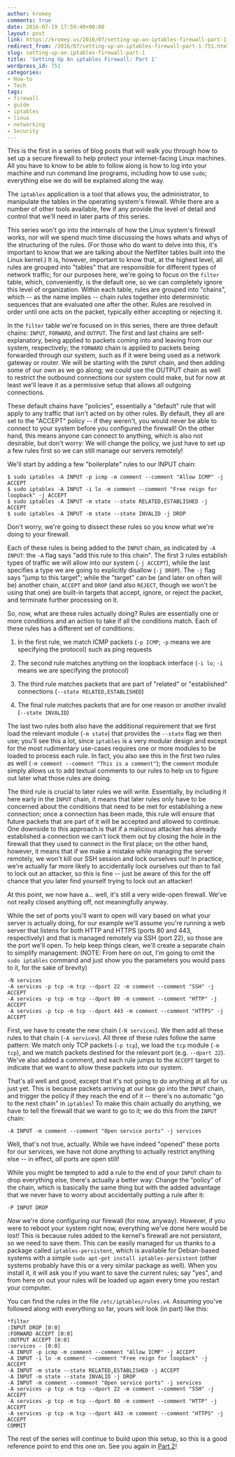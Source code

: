 ```yaml
---
author: kromey
comments: true
date: 2016-07-19 17:59:40+00:00
layout: post
link: https://kromey.us/2016/07/setting-up-an-iptables-firewall-part-1-751.html
redirect_from: /2016/07/setting-up-an-iptables-firewall-part-1-751.html
slug: setting-up-an-iptables-firewall-part-1
title: 'Setting Up An iptables Firewall: Part 1'
wordpress_id: 751
categories:
- How-to
- Tech
tags:
- firewall
- guide
- iptables
- linux
- networking
- Security
---
```


This is the first in a series of blog posts that will walk you through how to set up a secure firewall to help protect your internet-facing Linux machines. All you have to know to be able to follow along is how to log into your machine and run command line programs, including how to use `sudo`; everything else we do will be explained along the way.

The `iptables` application is a tool that allows you, the administrator, to manipulate the tables in the operating system's firewall. While there are a number of other tools available, few if any provide the level of detail and control that we'll need in later parts of this series.

This series won't go into the internals of how the Linux system's firewall works, nor will we spend much time discussing the hows whats and whys of the structuring of the rules. (For those who do want to delve into this, it's important to know that we are talking about the Netfilter tables built into the Linux kernel.) It is, however, important to know that, at the highest level, all rules are grouped into "tables" that are responsible for different types of network traffic; for our purposes here, we're going to focus on the `filter` table, which, conveniently, is the default one, so we can completely ignore this level of organization. Within each table, rules are grouped into "chains", which -- as the name implies -- chain rules together into deterministic sequences that are evaluated one after the other. Rules are resolved in order until one acts on the packet, typically either accepting or rejecting it.

In the `filter` table we're focused on in this series, there are three default chains: `INPUT`, `FORWARD`, and `OUTPUT`. The first and last chains are self-explanatory, being applied to packets coming into and leaving from our system, respectively; the `FORWARD` chain is applied to packets being forwarded through our system, such as if it were being used as a network gateway or router. We will be starting with the `INPUT` chain, and then adding some of our own as we go along; we could use the OUTPUT chain as well to restrict the outbound connections our system could make, but for now at least we'll leave it as a permissive setup that allows all outgoing connections.

These default chains have "policies", essentially a "default" rule that will apply to any traffic that isn't acted on by other rules. By default, they all are set to the "ACCEPT" policy -- if they weren't, you would never be able to connect to your system before you configured the firewall! On the other hand, this means anyone can connect to anything, which is also not desirable, but don't worry: We will change the policy, we just have to set up a few rules first so we can still manage our servers remotely!

We'll start by adding a few "boilerplate" rules to our INPUT chain:


    
    
    $ sudo iptables -A INPUT -p icmp -m comment --comment "Allow ICMP" -j ACCEPT
    $ sudo iptables -A INPUT -i lo -m comment --comment "Free reign for loopback" -j ACCEPT
    $ sudo iptables -A INPUT -m state --state RELATED,ESTABLISHED -j ACCEPT
    $ sudo iptables -A INPUT -m state --state INVALID -j DROP
    



Don't worry, we're going to dissect these rules so you know what we're doing to your firewall.

Each of these rules is being added to the `INPUT` chain, as indicated by `-A INPUT`: the `-A` flag says "add this rule to this chain". The first 3 rules establish types of traffic we will allow into our system (`-j ACCEPT`), while the last specifies a type we are going to explicitly disallow (`-j DROP`). The `-j` flag says "jump to this target"; while the "target" can be (and later on often will be) another chain, `ACCEPT` and `DROP` (and also `REJECT`, though we won't be using that one) are built-in targets that accept, ignore, or reject the packet, and terminate further processing on it.

So, now, what are these rules actually doing? Rules are essentially one or more conditions and an action to take if all the conditions match. Each of these rules has a different set of conditions:




    
  1. In the first rule, we match ICMP packets (`-p ICMP`; `-p` means we are specifying the protocol) such as ping requests

    
  2. The second rule matches anything on the loopback interface (`-i lo`; `-i` means we are specifying the protocol)

    
  3. The third rule matches packets that are part of "related" or "established" connections (`--state RELATED,ESTABLISHED`)

    
  4. The final rule matches packets that are for one reason or another invalid (`--state INVALID`)



The last two rules both also have the additional requirement that we first load the relevant module (`-m state`) that provides the `--state` flag we then use; you'll see this a lot, since `iptables` is a very modular design and except for the most rudimentary use-cases requires one or more modules to be loaded to process each rule. In fact, you also see this in the first two rules as well (`-m comment --comment "This is a comment"`); the `comment` module simply allows us to add textual comments to our rules to help us to figure out later what those rules are doing.

The third rule is crucial to later rules we will write. Essentially, by including it here early in the `INPUT` chain, it means that later rules only have to be concerned about the conditions that need to be met for establishing a new connection; once a connection has been made, this rule will ensure that future packets that are part of it will be accepted and allowed to continue. One downside to this approach is that if a malicious attacker has already established a connection we can't lock them out by closing the hole in the firewall that they used to connect in the first place; on the other hand, however, it means that if we make a mistake while managing the server remotely, we won't kill our SSH session and lock ourselves out! In practice, we're actually far more likely to accidentally lock ourselves out than to fail to lock out an attacker, so this is fine -- just be aware of this for the off chance that you later find yourself trying to lock out an attacker!

At this point, we now have a... well, it's still a very wide-open firewall. We've not really closed anything off, not meaningfully anyway.

While the set of ports you'll want to open will vary based on what your server is actually doing, for our example we'll assume you're running a web server that listens for both HTTP and HTTPS (ports 80 and 443, respectively) and that is managed remotely via SSH (port 22), so those are the port we'll open. To help keep things clean, we'll create a separate chain to simplify management: (NOTE: From here on out, I'm going to omit the `sudo iptables` command and just show you the parameters you would pass to it, for the sake of brevity)


    
    
    -N services
    -A services -p tcp -m tcp --dport 22 -m comment --comment "SSH" -j ACCEPT
    -A services -p tcp -m tcp --dport 80 -m comment --comment "HTTP" -j ACCEPT
    -A services -p tcp -m tcp --dport 443 -m comment --comment "HTTPS" -j ACCEPT
    



First, we have to create the new chain (`-N services`). We then add all these rules to that chain (`-A services`). All three of these rules follow the same pattern: We match only TCP packets (`-p tcp`), we load the `tcp` module (`-m tcp`), and we match packets destined for the relevant port (e.g. `--dport 22`). We've also added a comment, and each rule jumps to the `ACCEPT` target to indicate that we want to allow these packets into our system.

That's all well and good, except that it's not going to do anything at all for us just yet. This is because packets arriving at our box go into the `INPUT` chain, and trigger the policy if they reach the end of it -- there's no automatic "go to the next chain" in `iptables`! To make this chain actually do anything, we have to tell the firewall that we want to go to it; we do this from the `INPUT` chain:


    
    
    -A INPUT -m comment --comment "Open service ports" -j services
    



Well, that's not true, actually. While we have indeed "opened" these ports for our services, we have not done anything to actually restrict anything else -- in effect, _all_ ports are open still!

While you might be tempted to add a rule to the end of your `INPUT` chain to drop everything else, there's actually a better way: Change the "policy" of the chain, which is basically the same thing but with the added advantage that we never have to worry about accidentally putting a rule after it:


    
    
    -P INPUT DROP
    



_Now_ we're done configuring our firewall (for now, anyway). However, if you were to reboot your system right now, everything we've done here would be lost! This is because rules added to the kernel's firewall are not persistent, so we need to save them. This can be easily managed for us thanks to a package called `iptables-persistent`, which is available for Debian-based systems with a simple `sudo apt-get install iptables-persistent` (other systems probably have this or a very similar package as well). When you install it, it will ask you if you want to save the current rules; say "yes", and from here on out your rules will be loaded up again every time you restart your computer.

You can find the rules in the file `/etc/iptables/rules.v4`. Assuming you've followed along with everything so far, yours will look (in part) like this:


    
    
    *filter
    :INPUT DROP [0:0]
    :FORWARD ACCEPT [0:0]
    :OUTPUT ACCEPT [0:0]
    :services - [0:0]
    -A INPUT -p icmp -m comment --comment "Allow ICMP" -j ACCEPT
    -A INPUT -i lo -m comment --comment "Free reign for loopback" -j ACCEPT
    -A INPUT -m state --state RELATED,ESTABLISHED -j ACCEPT
    -A INPUT -m state --state INVALID -j DROP
    -A INPUT -m comment --comment "Open service ports" -j services
    -A services -p tcp -m tcp --dport 22 -m comment --comment "SSH" -j ACCEPT
    -A services -p tcp -m tcp --dport 80 -m comment --comment "HTTP" -j ACCEPT
    -A services -p tcp -m tcp --dport 443 -m comment --comment "HTTPS" -j ACCEPT
    COMMIT
    



The rest of the series will continue to build upon this setup, so this is a good reference point to end this one on. See you again in [Part 2](https://kromey.us/2016/07/setting-up-an-iptables-firewall-part-2-759.html)!
